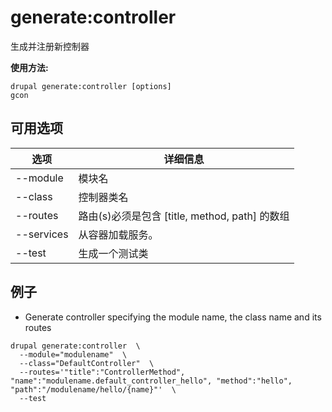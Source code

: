 # generate:controller
生成并注册新控制器

**使用方法:**
```
drupal generate:controller [options]
gcon
```

## 可用选项
选项 | 详细信息
-------|-------------
--module | 模块名
--class | 控制器类名
--routes | 路由(s)必须是包含 [title, method, path] 的数组
--services | 从容器加载服务。
--test | 生成一个测试类

## 例子
* Generate controller specifying the module name, the class name and its routes
```
drupal generate:controller  \
  --module="modulename"  \
  --class="DefaultController"  \
  --routes='"title":"ControllerMethod", "name":"modulename.default_controller_hello", "method":"hello", "path":"/modulename/hello/{name}"'  \
  --test
```
